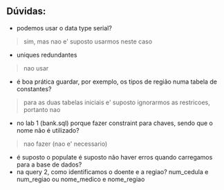 ## Dúvidas:
- podemos usar o data type serial? 
> sim, mas nao e' suposto usarmos neste caso
- uniques redundantes
> nao usar
- é boa prática guardar, por exemplo, os tipos de região numa tabela de constantes?
> para as duas tabelas iniciais e' suposto ignorarmos as restricoes, portanto nao
- no lab 1 (bank.sql) porque fazer constraint para chaves, sendo que o nome não é utilizado?
> nao fazer (nao e' necessario)

- é suposto o populate é suposto não haver erros quando carregamos para a base de dados? 
- na query 2, como identificamos o doente e a regiao? num_cedula e num_regiao ou nome_medico e nome_regiao
